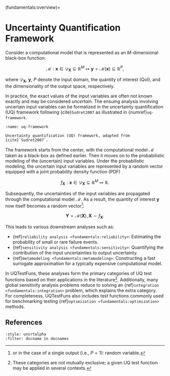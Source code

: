(fundamentals:overview)=
# Uncertainty Quantification Framework

Consider a computational model that is represented as an $M$-dimensional
black-box function:

$$
\mathcal{M}: \boldsymbol{x} \in \mathcal{D}_{\boldsymbol{X}} \subseteq \mathbb{R}^M \mapsto \boldsymbol{y} = \mathcal{M}(\boldsymbol{x}) \subseteq \mathbb{R}^P,
$$

where $\mathcal{D}_{\boldsymbol{X}}$, $\boldsymbol{y}$, $P$ denote
the input domain, the quantity of interest (QoI), and the dimensionality of
the output space, respectively.

In practice, the exact values of the input variables are often not known
exactly and may be considered _uncertain_.
The ensuing analysis involving uncertain input variables can be formalized
in the uncertainty quantification (UQ) framework following {cite}`Sudret2007`
as illustrated in {numref}`uq-framework`.

```{figure} ./uq-framework.png
:name: uq-framework

Uncertainty quantification (UQ) framework, adapted from {cite}`Sudret2007`.
```

The framework starts from the center,
with the computational model $\mathcal{M}$ taken as a black-box
as defined earlier.
Then it moves on to the probabilistic modeling of the (uncertain) input
variables.
Under the probabilistic modeling, the uncertain input variables are represented
by a random vector equipped with a joint probability density function
(PDF)

$$
f_{\boldsymbol{X}}: \boldsymbol{x} \in \mathcal{D}_{\boldsymbol{X}} \subseteq \mathbb{R}^M \mapsto \mathbb{R}.
$$

Subsequently, the uncertainties of the input variables are propagated through
the computational model $\mathcal{M}$. As a result, the quantity of interest
$\boldsymbol{y}$ now itself becomes a random vector[^random-vector]:

$$
\boldsymbol{Y} = \mathcal{M}(\boldsymbol{X}), \boldsymbol{X} \sim f_{\boldsymbol{X}}.
$$

This leads to various downstream analyses such as:

- {ref}`reliability analysis <fundamentals:reliability>`:
  Estimating the probability of small or rare failure events.
- {ref}`sensitivity analysis <fundamentals:sensitivity>`:
  Quantifying the contribution of the input uncertainties to output uncertainty.
- {ref}`metamodeling <fundamentals:metamodeling>`:
  Constructing a fast surrogate approximation for a typically expensive
  computational model.

In UQTestFuns, these analyses form the primary categories of 
UQ test functions based on their applications in the literature[^classifications].
Additionally, many global sensitivity analysis problems reduce to solving
an {ref}`integration <fundamentals:integration>` problem, which explains the
extra category.
For completeness, UQTestFuns also includes test functions commonly
used for benchmarking testing
{ref}`optimization <fundamentals:optimization>` methods.

## References

```{bibliography}
:style: unsrtalpha
:filter: docname in docnames
```

[^random-vector]: or in the case of a single output (i.e., $P = 1$): random
variable.
[^classifications]: These categories are not mutually exclusive; a given UQ
test function may be applied in several contexts.